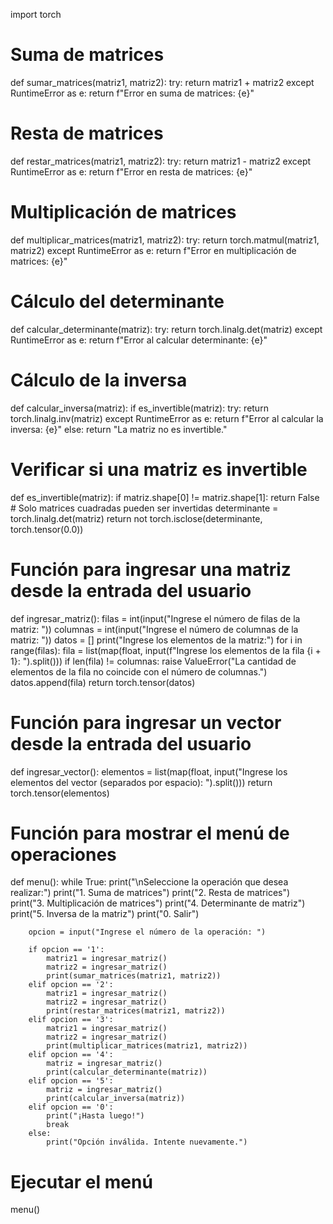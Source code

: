 import torch

# Suma de matrices
def sumar_matrices(matriz1, matriz2):
    try:
        return matriz1 + matriz2
    except RuntimeError as e:
        return f"Error en suma de matrices: {e}"

# Resta de matrices
def restar_matrices(matriz1, matriz2):
    try:
        return matriz1 - matriz2
    except RuntimeError as e:
        return f"Error en resta de matrices: {e}"

# Multiplicación de matrices
def multiplicar_matrices(matriz1, matriz2):
    try:
        return torch.matmul(matriz1, matriz2)
    except RuntimeError as e:
        return f"Error en multiplicación de matrices: {e}"

# Cálculo del determinante
def calcular_determinante(matriz):
    try:
        return torch.linalg.det(matriz)
    except RuntimeError as e:
        return f"Error al calcular determinante: {e}"

# Cálculo de la inversa
def calcular_inversa(matriz):
    if es_invertible(matriz):
        try:
            return torch.linalg.inv(matriz)
        except RuntimeError as e:
            return f"Error al calcular la inversa: {e}"
    else:
        return "La matriz no es invertible."

# Verificar si una matriz es invertible
def es_invertible(matriz):
    if matriz.shape[0] != matriz.shape[1]:
        return False  # Solo matrices cuadradas pueden ser invertidas
    determinante = torch.linalg.det(matriz)
    return not torch.isclose(determinante, torch.tensor(0.0))

# Función para ingresar una matriz desde la entrada del usuario
def ingresar_matriz():
    filas = int(input("Ingrese el número de filas de la matriz: "))
    columnas = int(input("Ingrese el número de columnas de la matriz: "))
    datos = []
    print("Ingrese los elementos de la matriz:")
    for i in range(filas):
        fila = list(map(float, input(f"Ingrese los elementos de la fila {i + 1}: ").split()))
        if len(fila) != columnas:
            raise ValueError("La cantidad de elementos de la fila no coincide con el número de columnas.")
        datos.append(fila)
    return torch.tensor(datos)

# Función para ingresar un vector desde la entrada del usuario
def ingresar_vector():
    elementos = list(map(float, input("Ingrese los elementos del vector (separados por espacio): ").split()))
    return torch.tensor(elementos)

# Función para mostrar el menú de operaciones
def menu():
    while True:
        print("\nSeleccione la operación que desea realizar:")
        print("1. Suma de matrices")
        print("2. Resta de matrices")
        print("3. Multiplicación de matrices")
        print("4. Determinante de matriz")
        print("5. Inversa de la matriz")
        print("0. Salir")

        opcion = input("Ingrese el número de la operación: ")

        if opcion == '1':
            matriz1 = ingresar_matriz()
            matriz2 = ingresar_matriz()
            print(sumar_matrices(matriz1, matriz2))
        elif opcion == '2':
            matriz1 = ingresar_matriz()
            matriz2 = ingresar_matriz()
            print(restar_matrices(matriz1, matriz2))
        elif opcion == '3':
            matriz1 = ingresar_matriz()
            matriz2 = ingresar_matriz()
            print(multiplicar_matrices(matriz1, matriz2))
        elif opcion == '4':
            matriz = ingresar_matriz()
            print(calcular_determinante(matriz))
        elif opcion == '5':
            matriz = ingresar_matriz()
            print(calcular_inversa(matriz))
        elif opcion == '0':
            print("¡Hasta luego!")
            break
        else:
            print("Opción inválida. Intente nuevamente.")

# Ejecutar el menú
menu()

